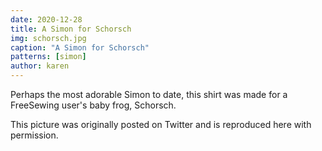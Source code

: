 ```yaml
---
date: 2020-12-28
title: A Simon for Schorsch
img: schorsch.jpg
caption: "A Simon for Schorsch"
patterns: [simon]
author: karen
---
```


Perhaps the most adorable Simon to date, this shirt was made for a FreeSewing user's baby frog, Schorsch.

This picture was originally posted on Twitter and is reproduced here with permission.
<!--- https://twitter.com/ne_nuudle/status/1341791252157788160 --->
